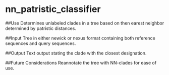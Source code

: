 # nn_patristic_classifier
##Use
Determines unlabeled clades in a tree based on then earest neighbor determined by patristic distances.

##Input
Tree in either newick or nexus format containing both reference sequences and query sequences.

##Output
Text output stating the clade with the closest designation.

##Future Considerations
Reannotate the tree with NN-clades for ease of use.
